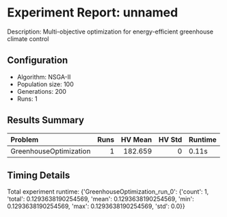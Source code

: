 # Experiment Report: unnamed

Description: Multi-objective optimization for energy-efficient greenhouse climate control

## Configuration
- Algorithm: NSGA-II
- Population size: 100
- Generations: 200
- Runs: 1

## Results Summary

| Problem                |   Runs |   HV Mean |   HV Std | Runtime   |
|:-----------------------|-------:|----------:|---------:|:----------|
| GreenhouseOptimization |      1 |   182.659 |        0 | 0.11s     |

## Timing Details

Total experiment runtime: {'GreenhouseOptimization_run_0': {'count': 1, 'total': 0.1293638190254569, 'mean': 0.1293638190254569, 'min': 0.1293638190254569, 'max': 0.1293638190254569, 'std': 0.0}}
